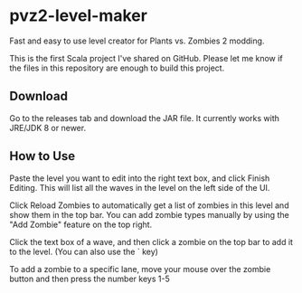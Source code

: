 # pvz2-level-maker
Fast and easy to use level creator for Plants vs. Zombies 2 modding.

This is the first Scala project I've shared on GitHub. Please let me know if the files in this repository are enough to build this project.

## Download

Go to the releases tab and download the JAR file. It currently works with JRE/JDK 8 or newer.

## How to Use

Paste the level you want to edit into the right text box, and click Finish Editing.
This will list all the waves in the level on the left side of the UI.

Click Reload Zombies to automatically get a list of zombies in this level and show them in the top bar.
You can add zombie types manually by using the "Add Zombie" feature on the top right.

Click the text box of a wave, and then click a zombie on the top bar to add it to the level. (You can also use the ` key)

To add a zombie to a specific lane, move your mouse over the zombie button and then press the number keys 1-5
